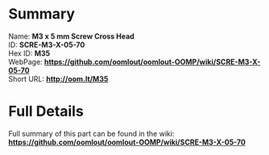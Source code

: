 
Summary
=================
  
Name: __M3 x 5 mm Screw Cross Head__    
ID: __SCRE-M3-X-05-70__   
Hex ID: __M35__   
WebPage: __https://github.com/oomlout/oomlout-OOMP/wiki/SCRE-M3-X-05-70__   
Short URL: __http://oom.lt/M35__   

Full Details
==========================
Full summary of this part can be found in the wiki:   
__https://github.com/oomlout/oomlout-OOMP/wiki/SCRE-M3-X-05-70__    

